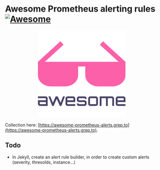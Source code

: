 # Awesome Prometheus alerting rules [![Awesome](https://cdn.rawgit.com/sindresorhus/awesome/d7305f38d29fed78fa85652e3a63e154dd8e8829/media/badge.svg)](https://github.com/sindresorhus/awesome)

<p style="text-align:center">
	<img src="./assets/awesome.png" />
</p>

Collection here: [https://awesome-prometheus-alerts.grep.to](https://awesome-prometheus-alerts.grep.to).

## Todo

- In Jekyll, create an alert rule builder, in order to create custom alerts (severity, thresolds, instance...)
